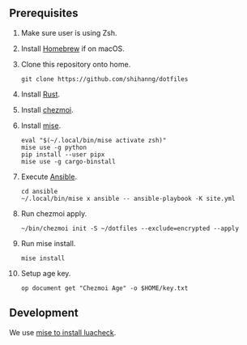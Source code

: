 ## Prerequisites

1. Make sure user is using Zsh.

2. Install [Homebrew](https://brew.sh/) if on macOS.

3. Clone this repository onto home.

   ```console
   git clone https://github.com/shihanng/dotfiles
   ```

4. Install [Rust](https://www.rust-lang.org/tools/install).

5. Install [chezmoi](https://www.chezmoi.io/install/).

6. Install [mise](https://mise.jdx.dev/getting-started.html).

   ```console
   eval "$(~/.local/bin/mise activate zsh)"
   mise use -g python
   pip install --user pipx
   mise use -g cargo-binstall
   ```

7. Execute [Ansible](./ansible/).

   ```console
   cd ansible
   ~/.local/bin/mise x ansible -- ansible-playbook -K site.yml
   ```

8. Run chezmoi apply.

   ```console
   ~/bin/chezmoi init -S ~/dotfiles --exclude=encrypted --apply
   ```

9. Run mise install.

   ```console
   mise install
   ```

10. Setup age key.

    ```console
    op document get "Chezmoi Age" -o $HOME/key.txt
    ```

## Development

We use [mise to install luacheck](./mise.toml).
